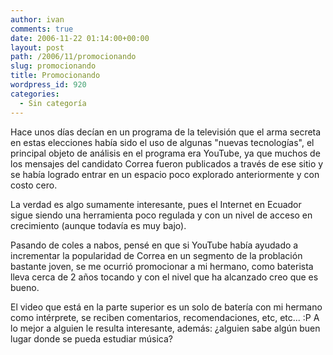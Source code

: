 ```yaml
---
author: ivan
comments: true
date: 2006-11-22 01:14:00+00:00
layout: post
path: /2006/11/promocionando
slug: promocionando
title: Promocionando
wordpress_id: 920
categories:
  - Sin categoría
---
```


Hace unos días decían en un programa de la televisión que el arma secreta en estas elecciones había sido el uso de algunas "nuevas tecnologías", el principal objeto de análisis en el programa era YouTube, ya que muchos de los mensajes del candidato Correa fueron publicados a través de ese sitio y se había logrado entrar en un espacio poco explorado anteriormente y con costo cero.

La verdad es algo sumamente interesante, pues el Internet en Ecuador sigue siendo una herramienta poco regulada y con un nivel de acceso en crecimiento (aunque todavía es muy bajo).

Pasando de coles a nabos, pensé en que si YouTube había ayudado a incrementar la popularidad de Correa en un segmento de la problación bastante joven, se me ocurrió promocionar a mi hermano, como baterista lleva cerca de 2 años tocando y con el nivel que ha alcanzado creo que es bueno.

El video que está en la parte superior es un solo de batería con mi hermano como intérprete, se reciben comentarios, recomendaciones, etc, etc... :P A lo mejor a alguien le resulta interesante, además: ¿alguien sabe algún buen lugar donde se pueda estudiar música?
